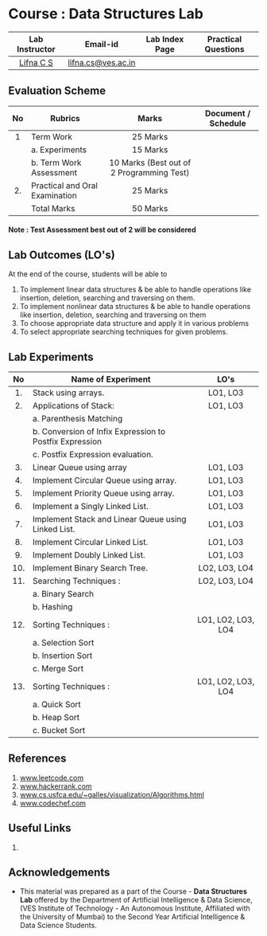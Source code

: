 # Course : Data Structures Lab
| Lab Instructor | Email-id | Lab Index Page | Practical Questions |
| :-------------:| :--------: | :--------------: | :-------------------: | 
| [Lifna C S](https://www.linkedin.com/in/lifna-c-s-94015678/) | lifna.cs@ves.ac.in |  |  |

## Evaluation Scheme 

| No | Rubrics | Marks | Document / Schedule |
| :--: | ------------------ | :----: |:----------: |
| 1 | Term Work | 25 Marks | |
| | a. Experiments | 15 Marks | |
| | b. Term Work Assessment | 10 Marks (Best out of 2 Programming Test) | |
| 2. | Practical and Oral Examination | 25 Marks | | 
|   | Total Marks | 50 Marks | |

#### Note :  Test Assessment best out of 2 will be considered

## Lab Outcomes (LO's)
At the end of the course, students will be able to
1. To implement linear data structures & be able to handle operations like insertion, deletion, searching and traversing on them. 
2. To implement nonlinear data structures & be able to handle operations like insertion, deletion, searching and traversing on them
3. To choose appropriate data structure and apply it in various problems 
4. To select appropriate searching techniques for given problems. 

## Lab Experiments
| No | Name of Experiment | LO's |
| :--: | ------------------ | :----: |
| 1. | Stack using arrays. | LO1, LO3 |
| 2. | Applications of Stack: | LO1, LO3 |
|  | a. Parenthesis Matching | |
|  | b. Conversion of Infix Expression to Postfix Expression | |
|  | c. Postfix Expression evaluation. | |
| 3. | Linear Queue using array | LO1, LO3 |
| 4. | Implement Circular Queue using array. | LO1, LO3 |
| 5. | Implement Priority Queue using array. | LO1, LO3 |
| 6. | Implement a Singly Linked List. | LO1, LO3 |
| 7. | Implement Stack and Linear Queue using Linked List. | LO1, LO3 |
| 8. | Implement Circular Linked List. | LO1, LO3 |
| 9. | Implement Doubly Linked List. | LO1, LO3  |
| 10. | Implement Binary Search Tree. | LO2, LO3, LO4 |
| 11. | Searching Techniques : | LO2, LO3, LO4 |
| | a. Binary Search | | 
| | b. Hashing | |
| 12. | Sorting Techniques : | LO1, LO2, LO3, LO4 |
| | a. Selection Sort | | 
| | b. Insertion Sort | |
| | c. Merge Sort | |
| 13. | Sorting Techniques :  | LO1, LO2, LO3, LO4 |
| | a. Quick Sort | |
| | b. Heap Sort | | 
| | c. Bucket Sort | |

## References
1. www.leetcode.com
2. www.hackerrank.com
3. www.cs.usfca.edu/~galles/visualization/Algorithms.html
4. www.codechef.com

## Useful Links
1. 
   
## Acknowledgements
* This material was prepared as a part of the Course - **Data Structures Lab** offered by the  Department of Artificial Intelligence & Data Science, (VES Institute of Technology - An Autonomous Institute, Affiliated with the University of Mumbai) to the Second Year Artificial Intelligence & Data Science Students.
